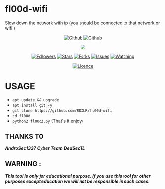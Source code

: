 # fl00d-wifi
Slow down the network with ip (you should be connected to that network or wifi )

<p align="center">
<a href="https://github.com/rdxlr"><img title="Github" src="https://img.shields.io/badge/rdxlr-grey?style=for-the-badge&logo=github"></a>
<a href="https://github.com/rdxlr/fl00d-wifi"><img title="Github" src="https://img.shields.io/badge/fl00d-wifi-orange?style=for-the-badge"></a>
</p>

<p align="center">
<img src="https://raw.githubusercontent.com/RDXLR/fl00d-wifi/main/fl00d-wifi-poster.png">
</p>

<p align="center">
<a href="https://github.com/rdxlr"><img title="Followers" src="https://img.shields.io/github/followers/rdxlr?color=blue&style=flat-square"></a>
<a href="https://github.com/rdxlr/fl00d-wifi"><img title="Stars" src="https://img.shields.io/github/stars/rdxlr/fl00d-wifi?color=red&style=flat-square"></a>
<a href="https://github.com/rdxlr/fl00d-wifi"><img title="Forks" src="https://img.shields.io/github/forks/rdxlr/fl00d-wifi?color=red&style=flat-square"></a>
<a href="https://github.com/rdxlr/fl00d-wifi"><img title="Issues" src="https://img.shields.io/github/issues/rdxlr/fl00d-wifi?color=red&style=flat-square"></a>
<a href="https://github.com/rdxlr/fl00d-wifi"><img title="Watching" src="https://img.shields.io/github/watchers/rdxlr/fl00d-wifi?label=Watchers&color=red&style=flat-square"></a>
</p>

<p align="center">
<a href="https://github.com/RDXLR/fl00d-wifi/blob/main/LICENSE"><img title="Licence" src="https://img.shields.io/badge/License-MIT LICENCE-blue.svg"></a>
</p>

# USAGE
* `apt update && upgrade`
* `apt install git -y`
* `git clone https://github.com/RDXLR/fl00d-wifi`
* `cd fl00d`
* `python2 fl00d2.py`
(That's it enjoy)

## THANKS TO
***AndroSec1337 Cyber Team***
***DedSecTL***

## WARNING : 
***This tool is only for educational purpose. If you use this tool for other purposes except education we will not be responsible in such cases.***

